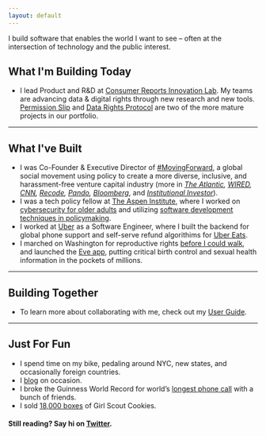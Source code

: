 ```yaml
---
layout: default
---
```


I build software that enables the world I want to see – often at the intersection of technology and the public interest.

## What I'm Building Today
*   I lead Product and R&D at [Consumer Reports Innovation Lab](lab.cr.org). My teams are advancing data & digital rights through new research and new tools. [Permission Slip](permissionslipcr.com) and [Data Rights Protocol](datarightsprotocol.org) are two of the more mature projects in our portfolio.

* * *

## What I've Built
*   I was Co-Founder & Executive Director of [#MovingForward](https://wearemovingforward.github.io/), a global social movement using policy to create a more diverse, inclusive, and harassment-free venture capital industry (more in _[The Atlantic](https://www.theatlantic.com/ideas/archive/2019/09/change-harassment-silicon-valley-change-law/597373/), [WIRED](https://www.wired.co.uk/article/movingforward-sexism-vc-ellen-pao), [CNN](https://money.cnn.com/2018/03/08/technology/movingforward-tech-vc-harassment/index.html), [Recode](https://www.recode.net/2018/3/8/17094632/venture-capital-sexual-harassment-policies-moving-forward-directory), [Pando](https://pando.com/2018/03/08/beyond-metoo-new-initiative-movingforward-seeks-hold-newly-shaken-silicon-valley-accountable/), [Bloomberg](https://www.bloomberg.com/news/videos/2018-03-22/next-steps-for-movingforward-and-metoo-video)_, and _[Institutional Investor](https://www.institutionalinvestor.com/article/b17hndr10zmwwb/venture-capital-has-a-%E2%80%98metoo%E2%80%99-problem-have-investors-been-ignoring-it)_).
*   I was a tech policy fellow at [The Aspen Institute](https://aspentechpolicyhub.org), where I worked on [cybersecurity for older adults](https://www.cnbc.com/2019/11/23/new-research-pinpoints-how-elderly-people-are-targeted-in-online-scams.html?fbclid=IwAR0oNY5QvkxLxC1ojg7a3_TQYeKfrKwj9jpyNW4IAp58zYXvgDRRSmvSRQg) and utilizing [software development techniques in policymaking](https://www.aspentechpolicyhub.org/project/test-driven-development/).
*   I worked at [Uber](https://www.uber.com/) as a Software Engineer, where I built the backend for global phone support and self-serve refund algorithims for [Uber Eats](https://www.ubereats.com/en-US/).
*   I marched on Washington for reproductive rights [before I could walk](https://medium.com/@GlowHQ/the-womens-march-a-reflection-d7bb4049e5ee), and launched the [Eve app](https://glowing.com/eve), putting critical birth control and sexual health information in the pockets of millions.


* * *

## Building Together
*   To learn more about collaborating with me, check out my [User Guide](https://docs.google.com/document/d/1ZkApkfMUoy6zIXFU1m5fBYR5fO6VtGcujttOs0xrjGQ/edit?usp=sharing).

* * *

## Just For Fun
*   I spend time on my bike, pedaling around NYC, new states, and occasionally foreign countries.
*   I [blog](https://medium.com/@ginnyfahs) on occasion.
*   I broke the Guinness World Record for world’s [longest phone call](https://www.thecrimson.com/article/2012/1/23/world-record-longest-phone-call/) with a bunch of friends.
*   I sold [18,000 boxes](https://www.ajc.com/news/photos/girl-scout-cookies-for-the-troops/ZPz9VUs5CMq82WBfa0fz2J/) of Girl Scout Cookies.



#### Still reading? Say hi on [Twitter](https://twitter.com/ginnyfahs).

